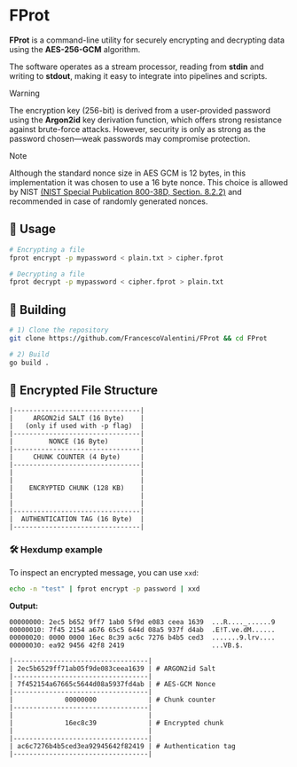 # FProt

**FProt** is a command-line utility for securely encrypting and decrypting data using the **AES-256-GCM** algorithm.

The software operates as a stream processor, reading from **stdin** and writing to **stdout**, making it easy to integrate into pipelines and scripts. 

> [!WARNING] 
> The encryption key (256-bit) is derived from a user-provided password using the **Argon2id** key derivation function, which offers strong resistance against brute-force attacks. However, security is only as strong as the password chosen—weak passwords may compromise protection.  

> [!NOTE]
> Although the standard nonce size in AES GCM is 12 bytes, in this implementation it was chosen to use a 16 byte nonce. This choice is allowed by NIST [(NIST Special Publication 800-38D, Section. 8.2.2)](https://csrc.nist.gov/pubs/sp/800/38/d/final) and recommended in case of randomly generated nonces.
## 🚀 Usage
```sh
# Encrypting a file
fprot encrypt -p mypassword < plain.txt > cipher.fprot

# Decrypting a file
fprot decrypt -p mypassword < cipher.fprot > plain.txt
```

## 🔧 Building
```sh
# 1) Clone the repository 
git clone https://github.com/FrancescoValentini/FProt && cd FProt

# 2) Build
go build .
```

## 📜 Encrypted File Structure
```text
|--------------------------------|
|     ARGON2id SALT (16 Byte)    |
|   (only if used with -p flag)  |
|--------------------------------|
|         NONCE (16 Byte)        |
|--------------------------------|
|     CHUNK COUNTER (4 Byte)     |
|--------------------------------|
|                                |
|                                |
|    ENCRYPTED CHUNK (128 KB)    |
|                                |
|                                |
|--------------------------------|
|  AUTHENTICATION TAG (16 Byte)  |
|--------------------------------|
```
### 🛠 Hexdump example
To inspect an encrypted message, you can use `xxd`:
```bash
echo -n "test" | fprot encrypt -p password | xxd
```
**Output:**
```text
00000000: 2ec5 b652 9ff7 1ab0 5f9d e083 ceea 1639  ...R...._......9
00000010: 7f45 2154 a676 65c5 644d 08a5 937f d4ab  .E!T.ve.dM......
00000020: 0000 0000 16ec 8c39 ac6c 7276 b4b5 ced3  .......9.lrv....
00000030: ea92 9456 42f8 2419                      ...VB.$.
```
```text
|----------------------------------|
| 2ec5b6529ff71ab05f9de083ceea1639 | # ARGON2id Salt
|----------------------------------|
| 7f452154a67665c5644d08a5937fd4ab | # AES-GCM Nonce 
|----------------------------------|
|             00000000             | # Chunk counter
|----------------------------------|
|                                  |
|             16ec8c39             | # Encrypted chunk
|                                  |
|----------------------------------|
| ac6c7276b4b5ced3ea92945642f82419 | # Authentication tag
|----------------------------------|
```
